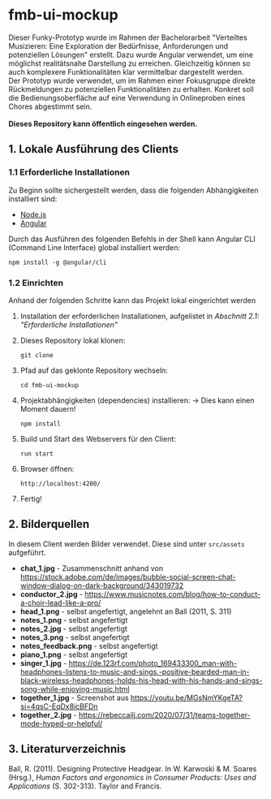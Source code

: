 # fmb-ui-mockup
Dieser Funky-Prototyp wurde im Rahmen der Bachelorarbeit "Verteiltes Musizieren:
Eine Exploration der Bedürfnisse, Anforderungen und potenziellen Lösungen" erstellt.
Dazu wurde Angular verwendet, um eine möglichst realitätsnahe Darstellung zu erreichen.
Gleichzeitig können so auch komplexere Funktionalitäten klar vermittelbar dargestellt
werden.<br> 
Der Prototyp wurde verwendet, um im Rahmen einer Fokusgruppe direkte Rückmeldungen
zu potenziellen Funktionalitäten zu erhalten. Konkret soll die Bedienungsoberfläche
auf eine Verwendung in Onlineproben eines Chores abgestimmt sein.
<br>
<br>
**Dieses Repository kann öffentlich eingesehen werden.**

## 1. Lokale Ausführung des Clients
### 1.1  Erforderliche Installationen

Zu Beginn sollte sichergestellt werden, dass die folgenden Abhängigkeiten installiert sind:

- [Node.js](https://nodejs.org/en)
- [Angular](https://angular.io/)

Durch das Ausführen des folgenden Befehls in der Shell kann Angular CLI (Command Line Interface) global installiert werden:

```shell
npm install -g @angular/cli
```

### 1.2 Einrichten

Anhand der folgenden Schritte kann das Projekt lokal eingerichtet werden

1. Installation der erforderlichen Installationen, aufgelistet in *Abschnitt 2.1: "Erforderliche Installationen"*
2. Dieses Repository lokal klonen:

   ```shell
   git clone
   ```

3. Pfad auf das geklonte Repository wechseln:

   ```shell
   cd fmb-ui-mockup
   ```

4. Projektabhängigkeiten (dependencies) installieren: → Dies kann einen Moment dauern!

   ```shell
   npm install
   ```

5. Build und Start des Webservers für den Client:

   ```shell
   run start
   ```

6. Browser öffnen:
   ```shell
   http://localhost:4200/
   ```
7. Fertig!

## 2. Bilderquellen

In diesem Client werden Bilder verwendet. Diese sind unter ```src/assets``` aufgeführt.

- **chat_1.jpg** - Zusammenschnitt anhand von https://stock.adobe.com/de/images/bubble-social-screen-chat-window-dialog-on-dark-background/343019732
- **conductor_2.jpg** - https://www.musicnotes.com/blog/how-to-conduct-a-choir-lead-like-a-pro/
- **head_1.png** - selbst angefertigt, angelehnt an Ball (2011, S. 311)
- **notes_1.png** - selbst angefertigt
- **notes_2.jpg** - selbst angefertigt
- **notes_3.png** - selbst angefertigt
- **notes_feedback.png** - selbst angefertigt
- **piano_1.png** - selbst angefertigt
- **singer_1.jpg** - https://de.123rf.com/photo_169433300_man-with-headphones-listens-to-music-and-sings.-positive-bearded-man-in-black-wireless-headphones-holds-his-head-with-his-hands-and-sings-song-while-enjoying-music.html
- **together_1.jpg** - Screenshot aus https://youtu.be/MGsNmYKgeTA?si=4qsC-EqDx8icBFDn
- **together_2.jpg** - https://rebeccajlj.com/2020/07/31/teams-together-mode-hyped-or-helpful/

## 3. Literaturverzeichnis

Ball, R. (2011). Designing Protective Headgear. In W. Karwoski & M. Soares (Hrsg.), *Human Factors and ergonomics in Consumer Products: Uses and Applications* (S. 302-313). Taylor and Francis.
